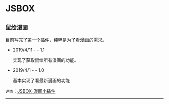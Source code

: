 # JSBOX

## `鼠绘漫画`

目前写完了第一个插件，纯粹是为了看漫画的需求。

- 2019/4/11 - - 1.1

  实现了获取鼠绘所有漫画的功能。

- 2019/4/1 - - 1.0

  基本实现了看最新漫画的功能

`详情`：[JSBOX-漫画小插件](https://zytomorrow.top/2019/04/01/jsbox-man-hua-xiao-cha-jian/)

----




